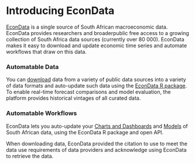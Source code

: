 # Introducing EconData

[EconData](https://econdata.co.za/) is a single source of South African macroeconomic data. EconData provides researchers and broaderpublic free access to a growing collection of South Africa data sources (currently over 80 000). EconData makes it easy to download and update economic time series and automate workflows that draw on this data. 

### Automatable Data

You can [download](https://econdata.co.za/blog/XXXXXXX) data from a variety of public data sources into a variety of data formats and auto-update such data using the [EconData R package](https://econdata.co.za/blog/XXXXXXX). To enable real-time forecast comparisons and model evaluation, the platform provides historical vintages of all curated data.  

### Automatable Workflows

EconData lets you auto-update your [Charts and Dashboards](https://econdata.co.za/blog/XXXXXXX) and [Models](https://econdata.co.za/blog/XXXXXXX) of South African data, using the EconData R package and open API.

When downloading data, EconData provided the citation to use to meet the data use requirements of data providers and acknowledge using EconData to retrieve the data. 

